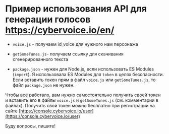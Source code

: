 # Пример использования API для генерации голосов https://cybervoice.io/en/

- `voice.js` - получаем id_voice для нужного нам персонажа

- `getSomeTunes.js`- получаем ссылку для скачивания сгенерированного текста

- `package.json` - нужен для Node.js, если использовать ES Modules (`import`).
  Я использовала ES Modules для `token` в целях безопасности.
  Если вставить токен прям в файл `voice.js` или `getSomeTunes.js`, то файл `package.json` не нужен.

Чтобы всё работало, вам нужно самостоятельно получить своей токен и вставить его в файлы `voice.js` и `getSomeTunes.js` (см. комментарии в файлах).
Получить свой токен можно бесплатно при регистрации на сайте [https://console.cybervoice.io/user](https://console.cybervoice.io/user)

Буду вопросы, пишите!
